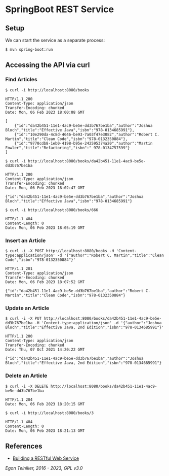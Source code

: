 # SpringBoot REST Service 

## Setup 

We can start the service as a separate process:
```
$ mvn spring-boot:run
```

## Accessing the API via curl

### Find Articles

```
$ curl -i http://localhost:8080/books

HTTP/1.1 200 
Content-Type: application/json
Transfer-Encoding: chunked
Date: Mon, 06 Feb 2023 18:00:08 GMT

[
    {"id":"da42b451-11e1-4ac9-be5e-dd3b767be1ba","author":"Joshua Bloch","title":"Effective Java","isbn":"978-0134685991"},
    {"id":"10e290da-4c8d-4646-be93-7a03f47e3082","author":"Robert C. Martin","title":"Clean Code","isbn":"978-0132350884"},
    {"id":"9770cdb8-1eb0-4198-b95e-242595374a20","author":"Martin Fowler","title":"Refactoring","isbn":" 978-0134757599"}
]
```

```
$ curl -i http://localhost:8080/books/da42b451-11e1-4ac9-be5e-dd3b767be1ba

HTTP/1.1 200 
Content-Type: application/json
Transfer-Encoding: chunked
Date: Mon, 06 Feb 2023 18:02:47 GMT

{"id":"da42b451-11e1-4ac9-be5e-dd3b767be1ba","author":"Joshua Bloch","title":"Effective Java","isbn":"978-0134685991"}
```

```
$ curl -i http://localhost:8080/books/666

HTTP/1.1 404 
Content-Length: 0
Date: Mon, 06 Feb 2023 18:05:19 GMT
```

### Insert an Article
```
$ curl -i -X POST http://localhost:8080/books -H 'Content-type:application/json' -d '{"author":"Robert C. Martin","title":"Clean Code","isbn":"978-0132350884"}'

HTTP/1.1 201 
Content-Type: application/json
Transfer-Encoding: chunked
Date: Mon, 06 Feb 2023 18:07:52 GMT

{"id":"da42b451-11e1-4ac9-be5e-dd3b767be1ba","author":"Robert C. Martin","title":"Clean Code","isbn":"978-0132350884"}
```

### Update an Article
```
$ curl -i -X PUT http://localhost:8080/books/da42b451-11e1-4ac9-be5e-dd3b767be1ba -H 'Content-type:application/json' -d '{"author":"Joshua Bloch","title":"Effective Java, 2nd Edition","isbn":"978-0134685991"}'

HTTP/1.1 200
Content-Type: application/json
Transfer-Encoding: chunked
Date: Thu, 07 Oct 2021 14:20:22 GMT

{"id":"da42b451-11e1-4ac9-be5e-dd3b767be1ba","author":"Joshua Bloch","title":"Effective Java, 2nd Edition","isbn":"978-0134685991"}
```

### Delete an Article
```
$ curl -i -X DELETE http://localhost:8080/books/da42b451-11e1-4ac9-be5e-dd3b767be1ba

HTTP/1.1 204 
Date: Mon, 06 Feb 2023 18:20:15 GMT
```

```
$ curl -i http://localhost:8080/books/3

HTTP/1.1 404 
Content-Length: 0
Date: Mon, 06 Feb 2023 18:21:13 GMT
```

## References
* [Building a RESTful Web Service](https://spring.io/guides/gs/rest-service/)

*Egon Teiniker, 2016 - 2023, GPL v3.0*
